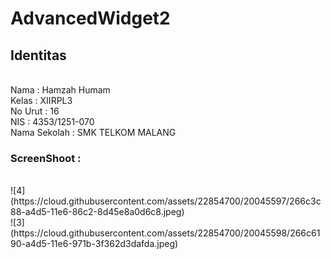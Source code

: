 <h1>AdvancedWidget2</h1>

<h2>Identitas</h2>

<br>
Nama : Hamzah Humam
<br>
Kelas : XIIRPL3 
<br>
No Urut : 16
<br>
NIS : 4353/1251-070 
<br>
Nama Sekolah : SMK TELKOM MALANG 
<br>
<h3>ScreenShoot : </h3>

<br>
![4](https://cloud.githubusercontent.com/assets/22854700/20045597/266c3c88-a4d5-11e6-86c2-8d45e8a0d6c8.jpeg)

<br>
![3](https://cloud.githubusercontent.com/assets/22854700/20045598/266c6190-a4d5-11e6-971b-3f362d3dafda.jpeg)
